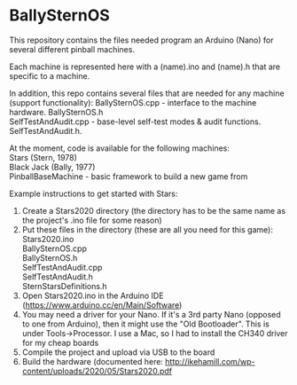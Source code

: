 # BallySternOS

This repository contains the files needed program an Arduino (Nano) for several different pinball machines.

Each machine is represented here with a (name).ino and (name).h that are specific to a machine. 

In addition, this repo contains several files that are needed for any machine (support functionality):
BallySternOS.cpp - interface to the machine hardware. 
BallySternOS.h   
SelfTestAndAudit.cpp - base-level self-test modes & audit functions. 
SelfTestAndAudit.h. 

At the moment, code is available for the following machines:  
Stars (Stern, 1978)  
Black Jack (Bally, 1977)  
PinballBaseMachine - basic framework to build a new game from  


Example instructions to get started with Stars:  
1) Create a Stars2020 directory (the directory has to be the same name as the project's .ino file for some reason)  
2) Put these files in the directory (these are all you need for this game):  
Stars2020.ino  
BallySternOS.cpp  
BallySternOS.h  
SelfTestAndAudit.cpp  
SelfTestAndAudit.h  
SternStarsDefinitions.h  
3) Open Stars2020.ino in the Arduino IDE (https://www.arduino.cc/en/Main/Software)  
4) You may need a driver for your Nano. If it's a 3rd party Nano (opposed to one from Arduino), then it might use the "Old Bootloader". This is under Tools->Processor. I use a Mac, so I had to install the CH340 driver for my cheap boards  
5) Compile the project and upload via USB to the board  
6) Build the hardware (documented here: http://ikehamill.com/wp-content/uploads/2020/05/Stars2020.pdf  

